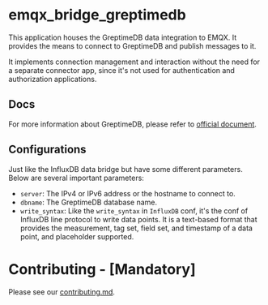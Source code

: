 # emqx_bridge_greptimedb
This application houses the GreptimeDB data integration to EMQX.
It provides the means to connect to GreptimeDB and publish messages to it.

It implements connection management and interaction without the need for a
 separate connector app, since it's not used for authentication and authorization
 applications.

## Docs

For more information about GreptimeDB, please refer to [official
 document](https://docs.greptime.com/).

## Configurations

Just like the InfluxDB data bridge but have some different parameters. Below are several important parameters:
  - `server`: The IPv4 or IPv6 address or the hostname to connect to.
  - `dbname`: The GreptimeDB database name.
  - `write_syntax`: Like the `write_syntax` in `InfluxDB` conf, it's the conf of InfluxDB line protocol to write data points. It is a text-based format that provides the measurement, tag set, field set, and timestamp of a data point, and placeholder supported.


# Contributing - [Mandatory]
Please see our [contributing.md](../../CONTRIBUTING.md).
